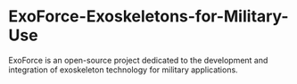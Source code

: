 # ExoForce-Exoskeletons-for-Military-Use
ExoForce is an open-source project dedicated to the development and integration of exoskeleton technology for military applications.
